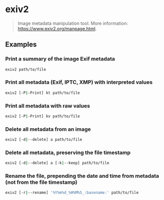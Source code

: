 # exiv2

> Image metadata manipulation tool. More information: <https://www.exiv2.org/manpage.html>.

## Examples

### Print a summary of the image Exif metadata

```bash
exiv2 path/to/file
```

### Print all metadata (Exif, IPTC, XMP) with interpreted values

```bash
exiv2 [-P|-Print] kt path/to/file
```

### Print all metadata with raw values

```bash
exiv2 [-P|-Print] kv path/to/file
```

### Delete all metadata from an image

```bash
exiv2 [-d|--delete] a path/to/file
```

### Delete all metadata, preserving the file timestamp

```bash
exiv2 [-d|--delete] a [-k|--keep] path/to/file
```

### Rename the file, prepending the date and time from metadata (not from the file timestamp)

```bash
exiv2 [-r|--rename] '%Y%m%d_%H%M%S_:basename:' path/to/file
```
